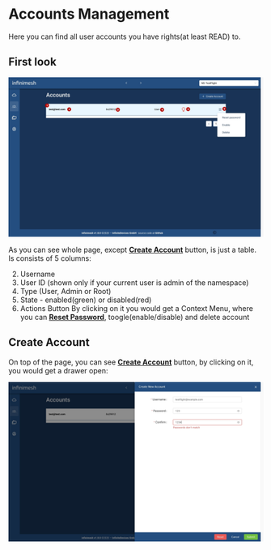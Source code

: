 # Accounts Management

Here you can find all user accounts you have rights(at least READ) to.

## First look

![Tabs](Images/accounts/table.jpg?raw=true)

As you can see whole page, except [**Create Account**](#create-account) button, is just a table.
Is consists of 5 columns:

 2. Username
 3. User ID (shown only if your current user is admin of the namespace)
 4. Type (User, Admin or Root)
 5. State - enabled(green) or disabled(red)
 6. Actions Button
    By clicking on it you would get a Context Menu, where you can [**Reset Password**](https://github.com/slntopp/infinimesh-frontend-doc/wiki/Miscellaneous#reset-password), toogle(enable/disable) and delete account

## Create Account

On top of the page, you can see [**Create Account**](#create-account) button, by clicking on it, you would get a drawer open:

![Tabs](Images/accounts/create-account-drawer.jpg?raw=true)